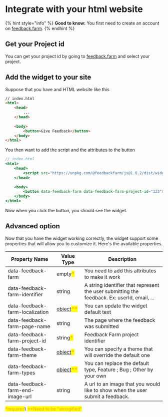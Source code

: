 # Integrate with your html website

{% hint style="info" %}
**Good to know:** You first need to create an account on [feedback.farm](https://feedback.farm).
{% endhint %}

## Get your Project id

You can get your project id by going to [feedback.farm](https://feedback.farm) and select your project.

## Add the widget to your site

Suppose that you have and HTML website like this



```html
// index.html
<html>
    <head>
        ...
    </head>
    
    <body>
        <button>Give Feedback</button>
    </body>
</html>
```

You then want to add the script and the attributes to the button

```jsx
// index.html
<html>
    <head>
        <script src="https://unpkg.com/@feedbackfarm/js@1.0.2/dist/widget.js" defer></script>
    </head>
    
    <body>
        <button data-feedback-farm data-feedback-farm-project-id="123">Give Feedback</button>
    </body>
</html>
```

Now when you click the button, you should see the widget.



## Advanced option

Now that you have the widget working correctly, the widget support some properties that will allow you to customize it. Here's the available properties.



| Property Name                    | Value Type                                                                                                                                                                                  | Description                                                                                 |
| -------------------------------- | ------------------------------------------------------------------------------------------------------------------------------------------------------------------------------------------- | ------------------------------------------------------------------------------------------- |
| data-feedback-farm               | empty<mark style="color:orange;">\*</mark>                                                                                                                                                  | You need to add this attributes to make it work                                             |
| data-feedback-farm-identifier    | string                                                                                                                                                                                      | A string identifier that represent the user submitting the feedback. Ex: userId, email, ... |
| data-feedback-farm-localization  | [object](https://app.gitbook.com/o/VBH06CYvOzNhVZK9sRHj/s/a9gd73UQNnS1pMoeQJii/\~/changes/SNS09pVy6kzD4Rbn3tQW/reference/api-reference/localization)<mark style="color:orange;">\*\*</mark> | You can update the widget default text                                                      |
| data-feedback-farm-page-name     | string                                                                                                                                                                                      | The page where the feedback was submitted                                                   |
| data-feedback-farm-project-id    | string<mark style="color:orange;">\*</mark>                                                                                                                                                 | Feedback Farm project identifier                                                            |
| data-feedback-farm-theme         | [object](https://app.gitbook.com/o/VBH06CYvOzNhVZK9sRHj/s/a9gd73UQNnS1pMoeQJii/\~/changes/SNS09pVy6kzD4Rbn3tQW/reference/api-reference/theme)<mark style="color:orange;">\*</mark>          | You can specify a theme that will override the default  one                                 |
| data-feedback-farm-types         | [object](https://app.gitbook.com/o/VBH06CYvOzNhVZK9sRHj/s/a9gd73UQNnS1pMoeQJii/\~/changes/SNS09pVy6kzD4Rbn3tQW/reference/api-reference/types)<mark style="color:orange;">\*\*</mark>        | You can replace the default type, Feature ; Bug ; Other by your own                         |
| data-feedback-farm-end-image-url | string                                                                                                                                                                                      | A url to an image that you would like to show when the user submit a feedback.              |

<mark style="color:orange;">\*required</mark>\ <mark style="color:orange;">\*\*Need to be "stringified"</mark>
